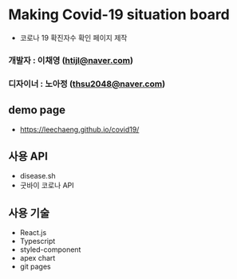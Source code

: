 # Making Covid-19 situation board

- 코로나 19 확진자수 확인 페이지 제작

### 개발자 : 이채영 (htijl@naver.com)

### 디자이너 : 노아정 (thsu2048@naver.com)

## demo page

- https://leechaeng.github.io/covid19/

## 사용 API

- disease.sh
- 굿바이 코로나 API

## 사용 기술

- React.js
- Typescript
- styled-component
- apex chart
- git pages
